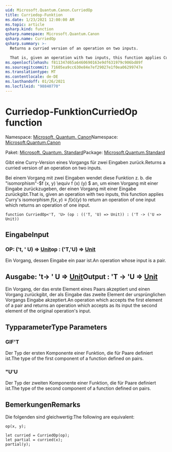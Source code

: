 ```yaml
---
uid: Microsoft.Quantum.Canon.CurriedOp
title: Curriedop-Funktion
ms.date: 1/23/2021 12:00:00 AM
ms.topic: article
qsharp.kind: function
qsharp.namespace: Microsoft.Quantum.Canon
qsharp.name: CurriedOp
qsharp.summary: >-
  Returns a curried version of an operation on two inputs.

  That is, given an operation with two inputs, this function applies Curry's isomorphism $f(x, y) \equiv f(x)(y)$ to return an operation of one input which returns an operation of one input.
ms.openlocfilehash: f811347d65a6460690163e9df631979c906bd89f
ms.sourcegitcommit: 71605ea9cc630e84e7ef29027e1f0ea06299747e
ms.translationtype: MT
ms.contentlocale: de-DE
ms.lasthandoff: 01/26/2021
ms.locfileid: "98840770"
---
```

# <a name="curriedop-function"></a><span data-ttu-id="75b58-102">Curriedop-Funktion</span><span class="sxs-lookup"><span data-stu-id="75b58-102">CurriedOp function</span></span>

<span data-ttu-id="75b58-103">Namespace: [Microsoft. Quantum. Canon](xref:Microsoft.Quantum.Canon)</span><span class="sxs-lookup"><span data-stu-id="75b58-103">Namespace: [Microsoft.Quantum.Canon](xref:Microsoft.Quantum.Canon)</span></span>

<span data-ttu-id="75b58-104">Paket: [Microsoft. Quantum. Standard](https://nuget.org/packages/Microsoft.Quantum.Standard)</span><span class="sxs-lookup"><span data-stu-id="75b58-104">Package: [Microsoft.Quantum.Standard](https://nuget.org/packages/Microsoft.Quantum.Standard)</span></span>


<span data-ttu-id="75b58-105">Gibt eine Curry-Version eines Vorgangs für zwei Eingaben zurück.</span><span class="sxs-lookup"><span data-stu-id="75b58-105">Returns a curried version of an operation on two inputs.</span></span>

<span data-ttu-id="75b58-106">Bei einem Vorgang mit zwei Eingaben wendet diese Funktion z. b. die "isomorphism"-$f (x, y) \equiv f (x) (y) $ an, um einen Vorgang mit einer Eingabe zurückzugeben, der einen Vorgang mit einer Eingabe zurückgibt.</span><span class="sxs-lookup"><span data-stu-id="75b58-106">That is, given an operation with two inputs, this function applies Curry's isomorphism $f(x, y) \equiv f(x)(y)$ to return an operation of one input which returns an operation of one input.</span></span>

```qsharp
function CurriedOp<'T, 'U> (op : (('T, 'U) => Unit)) : ('T -> ('U => Unit))
```


## <a name="input"></a><span data-ttu-id="75b58-107">Eingabe</span><span class="sxs-lookup"><span data-stu-id="75b58-107">Input</span></span>

### <a name="op--tu--unit"></a><span data-ttu-id="75b58-108">OP: ('t, ' U) => [Unit](xref:microsoft.quantum.lang-ref.unit)</span><span class="sxs-lookup"><span data-stu-id="75b58-108">op : ('T,'U) => [Unit](xref:microsoft.quantum.lang-ref.unit)</span></span> 

<span data-ttu-id="75b58-109">Ein Vorgang, dessen Eingabe ein paar ist.</span><span class="sxs-lookup"><span data-stu-id="75b58-109">An operation whose input is a pair.</span></span>



## <a name="output--t---u--unit"></a><span data-ttu-id="75b58-110">Ausgabe: 't-> ' U => [Unit](xref:microsoft.quantum.lang-ref.unit)</span><span class="sxs-lookup"><span data-stu-id="75b58-110">Output : 'T -> 'U => [Unit](xref:microsoft.quantum.lang-ref.unit)</span></span> 

<span data-ttu-id="75b58-111">Ein Vorgang, der das erste Element eines Paars akzeptiert und einen Vorgang zurückgibt, der als Eingabe das zweite Element der ursprünglichen Vorgangs Eingabe akzeptiert.</span><span class="sxs-lookup"><span data-stu-id="75b58-111">An operation which accepts the first element of a pair and returns an operation which accepts as its input the second element of the original operation's input.</span></span>

## <a name="type-parameters"></a><span data-ttu-id="75b58-112">Typparameter</span><span class="sxs-lookup"><span data-stu-id="75b58-112">Type Parameters</span></span>

### <a name="t"></a><span data-ttu-id="75b58-113">GIF</span><span class="sxs-lookup"><span data-stu-id="75b58-113">'T</span></span>

<span data-ttu-id="75b58-114">Der Typ der ersten Komponente einer Funktion, die für Paare definiert ist.</span><span class="sxs-lookup"><span data-stu-id="75b58-114">The type of the first component of a function defined on pairs.</span></span>
### <a name="u"></a><span data-ttu-id="75b58-115">"U</span><span class="sxs-lookup"><span data-stu-id="75b58-115">'U</span></span>

<span data-ttu-id="75b58-116">Der Typ der zweiten Komponente einer Funktion, die für Paare definiert ist.</span><span class="sxs-lookup"><span data-stu-id="75b58-116">The type of the second component of a function defined on pairs.</span></span>

## <a name="remarks"></a><span data-ttu-id="75b58-117">Bemerkungen</span><span class="sxs-lookup"><span data-stu-id="75b58-117">Remarks</span></span>

<span data-ttu-id="75b58-118">Die folgenden sind gleichwertig:</span><span class="sxs-lookup"><span data-stu-id="75b58-118">The following are equivalent:</span></span>

```qsharp
op(x, y);

let curried = CurriedOp(op);
let partial = curried(x);
partial(y);
```